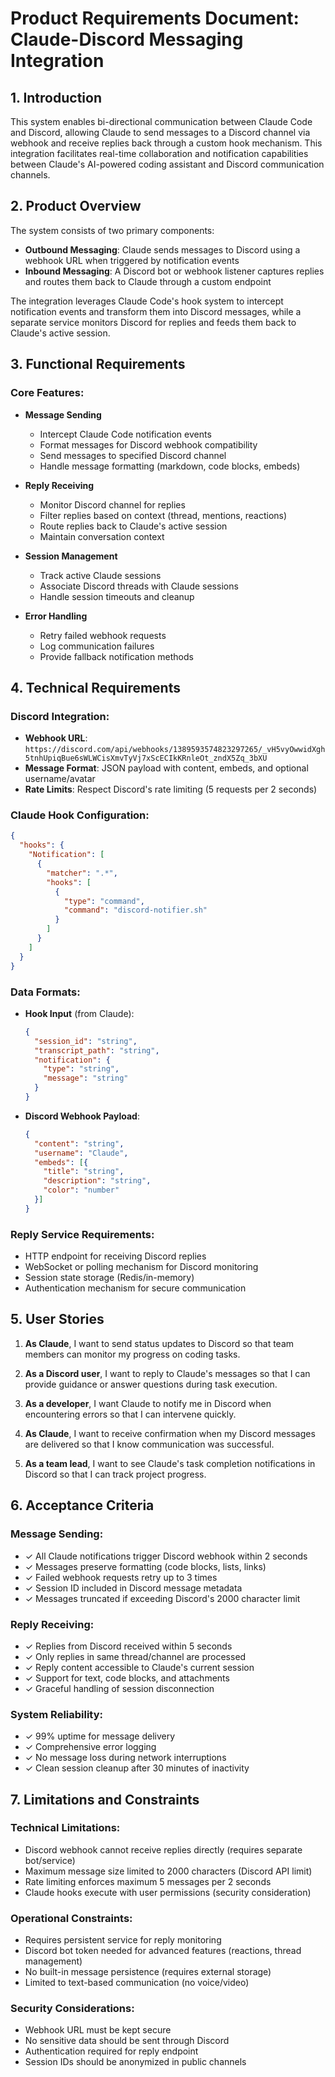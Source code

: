 # Product Requirements Document: Claude-Discord Messaging Integration

## 1. Introduction

This system enables bi-directional communication between Claude Code and Discord, allowing Claude to send messages to a Discord channel via webhook and receive replies back through a custom hook mechanism. This integration facilitates real-time collaboration and notification capabilities between Claude's AI-powered coding assistant and Discord communication channels.

## 2. Product Overview

The system consists of two primary components:
- **Outbound Messaging**: Claude sends messages to Discord using a webhook URL when triggered by notification events
- **Inbound Messaging**: A Discord bot or webhook listener captures replies and routes them back to Claude through a custom endpoint

The integration leverages Claude Code's hook system to intercept notification events and transform them into Discord messages, while a separate service monitors Discord for replies and feeds them back to Claude's active session.

## 3. Functional Requirements

### Core Features:
- **Message Sending**
  - Intercept Claude Code notification events
  - Format messages for Discord webhook compatibility
  - Send messages to specified Discord channel
  - Handle message formatting (markdown, code blocks, embeds)

- **Reply Receiving**
  - Monitor Discord channel for replies
  - Filter replies based on context (thread, mentions, reactions)
  - Route replies back to Claude's active session
  - Maintain conversation context

- **Session Management**
  - Track active Claude sessions
  - Associate Discord threads with Claude sessions
  - Handle session timeouts and cleanup

- **Error Handling**
  - Retry failed webhook requests
  - Log communication failures
  - Provide fallback notification methods

## 4. Technical Requirements

### Discord Integration:
- **Webhook URL**: `https://discord.com/api/webhooks/1389593574823297265/_vH5vyOwwidXgh5tnhUpiqBue6sWLWCisXmvTyVj7xScECIkKRnleOt_zndX5Zq_3bXU`
- **Message Format**: JSON payload with content, embeds, and optional username/avatar
- **Rate Limits**: Respect Discord's rate limiting (5 requests per 2 seconds)

### Claude Hook Configuration:
```json
{
  "hooks": {
    "Notification": [
      {
        "matcher": ".*",
        "hooks": [
          {
            "type": "command",
            "command": "discord-notifier.sh"
          }
        ]
      }
    ]
  }
}
```

### Data Formats:
- **Hook Input** (from Claude):
  ```json
  {
    "session_id": "string",
    "transcript_path": "string",
    "notification": {
      "type": "string",
      "message": "string"
    }
  }
  ```

- **Discord Webhook Payload**:
  ```json
  {
    "content": "string",
    "username": "Claude",
    "embeds": [{
      "title": "string",
      "description": "string",
      "color": "number"
    }]
  }
  ```

### Reply Service Requirements:
- HTTP endpoint for receiving Discord replies
- WebSocket or polling mechanism for Discord monitoring
- Session state storage (Redis/in-memory)
- Authentication mechanism for secure communication

## 5. User Stories

1. **As Claude**, I want to send status updates to Discord so that team members can monitor my progress on coding tasks.

2. **As a Discord user**, I want to reply to Claude's messages so that I can provide guidance or answer questions during task execution.

3. **As a developer**, I want Claude to notify me in Discord when encountering errors so that I can intervene quickly.

4. **As Claude**, I want to receive confirmation when my Discord messages are delivered so that I know communication was successful.

5. **As a team lead**, I want to see Claude's task completion notifications in Discord so that I can track project progress.

## 6. Acceptance Criteria

### Message Sending:
- ✓ All Claude notifications trigger Discord webhook within 2 seconds
- ✓ Messages preserve formatting (code blocks, lists, links)
- ✓ Failed webhook requests retry up to 3 times
- ✓ Session ID included in Discord message metadata
- ✓ Messages truncated if exceeding Discord's 2000 character limit

### Reply Receiving:
- ✓ Replies from Discord received within 5 seconds
- ✓ Only replies in same thread/channel are processed
- ✓ Reply content accessible to Claude's current session
- ✓ Support for text, code blocks, and attachments
- ✓ Graceful handling of session disconnection

### System Reliability:
- ✓ 99% uptime for message delivery
- ✓ Comprehensive error logging
- ✓ No message loss during network interruptions
- ✓ Clean session cleanup after 30 minutes of inactivity

## 7. Limitations and Constraints

### Technical Limitations:
- Discord webhook cannot receive replies directly (requires separate bot/service)
- Maximum message size limited to 2000 characters (Discord API limit)
- Rate limiting enforces maximum 5 messages per 2 seconds
- Claude hooks execute with user permissions (security consideration)

### Operational Constraints:
- Requires persistent service for reply monitoring
- Discord bot token needed for advanced features (reactions, thread management)
- No built-in message persistence (requires external storage)
- Limited to text-based communication (no voice/video)

### Security Considerations:
- Webhook URL must be kept secure
- No sensitive data should be sent through Discord
- Authentication required for reply endpoint
- Session IDs should be anonymized in public channels